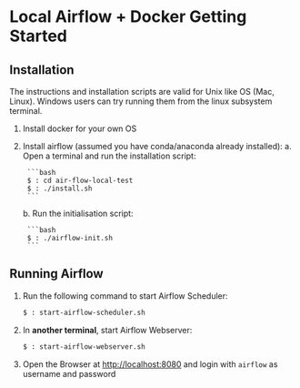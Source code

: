 # Local Airflow + Docker Getting Started

## Installation

The instructions and installation scripts are valid for Unix like OS (Mac, Linux). Windows users can try running them from the linux subsystem terminal.

1. Install docker for your own OS
2. Install airflow (assumed you have conda/anaconda already installed):
    a. Open a terminal and run the installation script:

        ```bash
        $ : cd air-flow-local-test
        $ : ./install.sh
        ```
    b. Run the initialisation script:

        ```bash
        $ : ./airflow-init.sh
        ```


## Running Airflow
1. Run the following command to start Airflow Scheduler:

    ```bash
    $ : start-airflow-scheduler.sh
    ```
2. In __another terminal__, start Airflow Webserver:

    ```bash
    $ : start-airflow-webserver.sh
    ```
3. Open the Browser at [http://localhost:8080](http://localhost:8080) and login with `airflow` as username and password

